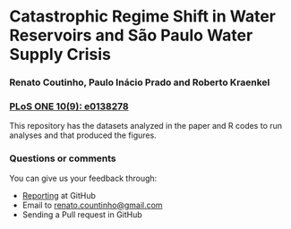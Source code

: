 # Catastrophic Regime Shift in Water Reservoirs and São Paulo Water Supply Crisis
### Renato Coutinho, Paulo Inácio Prado and Roberto Kraenkel
### [PLoS ONE 10(9): e0138278](http://journals.plos.org/plosone/article?id=10.1371/journal.pone.0138278)

This repository has the datasets analyzed in the paper and R codes to run analyses and that produced the figures.

### Questions or comments
You can give us your feedback through:
* [Reporting](https://github.com/cantareira/plos/issues) at GitHub
* Email to <renato.countinho@gmail.com>
* Sending a Pull request in GitHub
